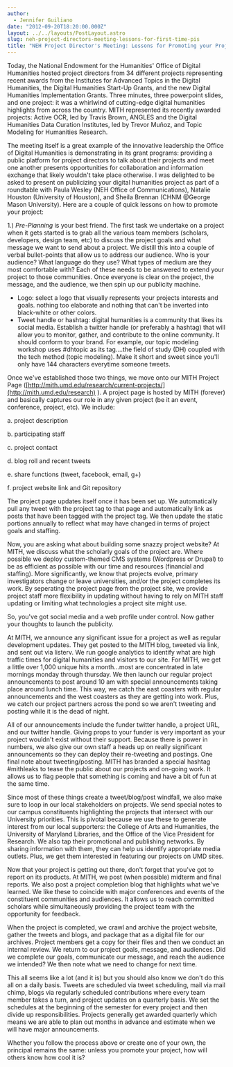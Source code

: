 ```yaml
---
author:
  - Jennifer Guiliano
date: "2012-09-20T18:20:00.000Z"
layout: ../../layouts/PostLayout.astro
slug: neh-project-directors-meeting-lessons-for-first-time-pis
title: "NEH Project Director's Meeting: Lessons for Promoting your Project"
---
```


Today, the National Endowment for the Humanities' Office of Digital Humanities hosted project directors from 34 different projects representing recent awards from the Institutes for Advanced Topics in the Digital Humanities, the Digital Humanities Start-Up Grants, and the new Digital Humanities Implementation Grants. Three minutes, three powerpoint slides, and one project: it was a whirlwind of cutting-edge digital humanities highlights from across the country. MITH represented its recently awarded projects: Active OCR, led by Travis Brown, ANGLES and the Digital Humanities Data Curation Institutes, led by Trevor Muñoz, and Topic Modeling for Humanities Research.

The meeting itself is a great example of the innovative leadership the Office of Digital Humanities is demonstrating in its grant programs: providing a public platform for project directors to talk about their projects and meet one another presents opportunities for collaboration and information exchange that likely wouldn't take place otherwise. I was delighted to be asked to present on publicizing your digital humanities project as part of a roundtable with Paula Wesley (NEH Office of Communications), Natalie Houston (University of Houston), and Sheila Brennan (CHNM @George Mason University). Here are a couple of quick lessons on how to promote your project:

1.) _Pre-Planning_ is your best friend. The first task we undertake on a project when it gets started is to grab all the various team members (scholars, developers, design team, etc) to discuss the project goals and what message we want to send about a project. We distill this into a couple of verbal bullet-points that allow us to address our audience. Who is your audience? What language do they use? What types of medium are they most comfortable with? Each of these needs to be answered to extend your project to those communities. Once everyone is clear on the project, the message, and the audience, we then spin up our publicity machine.

- Logo: select a logo that visually represents your projects interests and goals. nothing too elaborate and nothing that can't be inverted into black-white or other colors.
- Tweet handle or hashtag: digital humanities is a community that likes its social media. Establish a twitter handle (or preferably a hashtag) that will allow you to monitor, gather, and contribute to the online community. It should conform to your brand. For example, our topic modeling workshop uses #dhtopic as its tag....the field of study (DH) coupled with the tech method (topic modeling). Make it short and sweet since you'll only have 144 characters everytime someone tweets.

Once we've established those two things, we move onto our MITH Project Page ([http://mith.umd.edu/research/current-projects/](http://mith.umd.edu/research) ). A project page is hosted by MITH (forever) and basically captures our role in any given project (be it an event, conference, project, etc). We include:

a. project description

b. participating staff

c. project contact

d. blog roll and recent tweets

e. share functions (tweet, facebook, email, g+)

f. project website link and Git repository

The project page updates itself once it has been set up. We automatically pull any tweet with the project tag to that page and automatically link as posts that have been tagged with the project tag. We then update the static portions annually to reflect what may have changed in terms of project goals and staffing.

Now, you are asking what about building some snazzy project website? At MITH, we discuss what the scholarly goals of the project are. Where possible we deploy custom-themed CMS systems (Wordpress or Drupal) to be as efficient as possible with our time and resources (financial and staffing). More significantly, we know that projects evolve, primary investigators change or leave universities, and/or the project completes its work. By seperating the project page from the project site, we provide project staff more flexibility in updating without having to rely on MITH staff updating or limiting what technologies a project site might use.

So, you've got social media and a web profile under control. Now gather your thoughts to launch the publicity.

At MITH, we announce any significant issue for a project as well as regular development updates. They get posted to the MITH blog, tweeted via link, and sent out via listerv. We run google analytics to identify what are high traffic times for digital humanities and visitors to our site. For MITH, we get a little over 1,000 unique hits a month...most are concentrated in late mornings monday through thursday. We then launch our regular project announcements to post around 10 am with special announcements taking place around lunch time. This way, we catch the east coasters with regular announcements and the west coasters as they are getting into work. Plus, we catch our project partners across the pond so we aren't tweeting and posting while it is the dead of night.

All of our announcements include the funder twitter handle, a project URL, and our twitter handle. Giving props to your funder is very important as your project wouldn't exist without their support. Because there is power in numbers, we also give our own staff a heads up on really significant announcements so they can deploy their re-tweeting and postings. One final note about tweeting/posting. MITH has branded a special hashtag #mithleaks to tease the public about our projects and on-going work. It allows us to flag people that something is coming and have a bit of fun at the same time.

Since most of these things create a tweet/blog/post windfall, we also make sure to loop in our local stakeholders on projects. We send special notes to our campus constituents highlighting the projects that intersect with our University priorities. This is pivotal because we use these to generate interest from our local supporters: the College of Arts and Humanities, the University of Maryland Libraries, and the Office of the Vice President for Research. We also tap their promotional and publishing networks. By sharing information with them, they can help us identify appropriate media outlets. Plus, we get them interested in featuring our projects on UMD sites.

Now that your project is getting out there, don't forget that you've got to report on its products. At MITH, we post (when possible) midterm and final reports. We also post a project completion blog that highlights what we've learned. We like these to coincide with major conferences and events of the constituent communities and audiences. It allows us to reach committed scholars while simultaneously providing the project team with the opportunity for feedback.

When the project is completed, we crawl and archive the project website, gather the tweets and blogs, and package that as a digital file for our archives. Project members get a copy for their files and then we conduct an internal review. We return to our project goals, message, and audiences. Did we complete our goals, communicate our message, and reach the audience we intended? We then note what we need to change for next time.

This all seems like a lot (and it is) but you should also know we don't do this all on a daily basis. Tweets are scheduled via tweet scheduling, mail via mail chimp, blogs via regularly scheduled contributions where every team member takes a turn, and project updates on a quarterly basis. We set the schedules at the beginning of the semester for every project and then divide up responsibilities. Projects generally get awarded quarterly which means we are able to plan out months in advance and estimate when we will have major announcements.

Whether you follow the process above or create one of your own, the principal remains the same: unless you promote your project, how will others know how cool it is?
